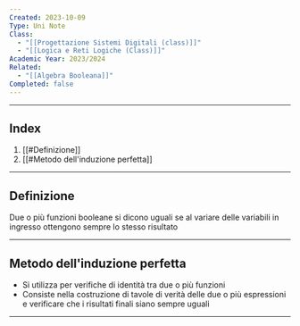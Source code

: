```yaml
---
Created: 2023-10-09
Type: Uni Note
Class:
  - "[[Progettazione Sistemi Digitali (class)]]"
  - "[[Logica e Reti Logiche (Class)]]"
Academic Year: 2023/2024
Related:
  - "[[Algebra Booleana]]"
Completed: false
---
```

---
## Index
1. [[#Definizione]]
2. [[#Metodo dell'induzione perfetta]]

---
## Definizione
Due o più funzioni booleane si dicono uguali se al variare delle variabili in ingresso ottengono sempre lo stesso risultato

---
## Metodo dell'induzione perfetta
- Si utilizza per verifiche di identità tra due o più funzioni
- Consiste nella costruzione di tavole di verità delle due o più espressioni e verificare che i risultati finali siano sempre uguali

---